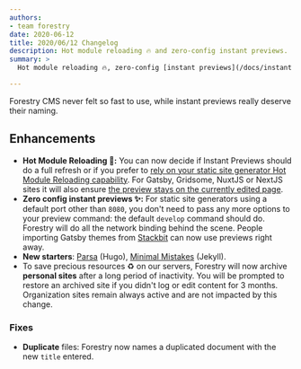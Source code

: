 ```yaml
---
authors:
- team forestry
date: 2020-06-12
title: 2020/06/12 Changelog
description: Hot module reloading 🔥 and zero-config instant previews.
summary: >
  Hot module reloading 🔥, zero-config [instant previews](/docs/instant-previews), new starters and archive unactive personal sites.

---
```

Forestry CMS never felt so fast to use, while instant previews really deserve their naming.

## Enhancements

* **Hot Module Reloading 🚀:** You can now decide if Instant Previews should do a full refresh or if you prefer to [rely on your static site generator Hot Module Reloading capability](https://forestry.io/docs/previews/instant-previews/#hot-module-reloading "How to opt in for HMR Previews in Forestry").
  For Gatsby, Gridsome, NuxtJS or NextJS sites it will also ensure [the preview stays on the currently edited page](https://www.loom.com/share/aaccc79de8b240d78c4f3739798f1708 "HMR Preview with a Gatsby Site on Forestry").
* **Zero config instant previews ✨:** For static site generators using a default port other than `8080`, you don't need to pass any more options to your preview command: the default `develop` command should do. Forestry will do all the network binding behind the scene. People importing Gatsby themes from [Stackbit](https://app.stackbit.com/create?cms=forestry "Import a Stackbit theme to Forestry") can now use previews right away.
* **New starters**: [Parsa](https://github.com/forestryio/hugo-parsa-forestry) (Hugo), [Minimal Mistakes](https://github.com/DirtyF/jekyll-minimal-mistakes-forestry) (Jekyll).
* To save precious resources ♻️ on our servers, Forestry will now archive **personal sites** after a long period of inactivity. You will be prompted to restore an archived site if you didn't log or edit content for 3 months. Organization sites remain always active and are not impacted by this change.

### Fixes

* **Duplicate** files: Forestry now names a duplicated document with the new `title` entered.
